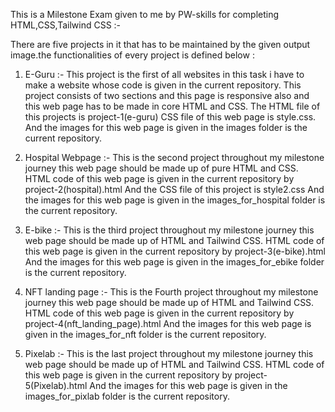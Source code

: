 This is a Milestone Exam given to me by PW-skills for completing HTML,CSS,Tailwind CSS :-

There are five projects in it that has to be maintained by the given output image.the functionalities of every project is defined below :

1. E-Guru :- This project is the first of all websites in this task i have to make a website whose code is given in the current repository. This project consists of two sections and this page is responsive also and this web page has to be made in core HTML and CSS.
The HTML file of this projects is project-1(e-guru) CSS file of this web page is style.css.
And the images for this web page is given in the images folder is the current repository.

2. Hospital Webpage :- This is the second project throughout my milestone journey this web page should be made up of pure HTML and CSS. HTML code of this web page is given in the current repository by project-2(hospital).html
And the CSS file of this project is style2.css
And the images for this web page is given in the images_for_hospital folder is the current repository.

3. E-bike :- This is the third project throughout my milestone journey this web page should be made up of HTML and Tailwind CSS. HTML code of this web page is given in the current repository by project-3(e-bike).html
And the images for this web page is given in the images_for_ebike folder is the current repository.


4. NFT landing page :- This is the Fourth project throughout my milestone journey this web page should be made up of HTML and Tailwind CSS. HTML code of this web page is given in the current repository by project-4(nft_landing_page).html
And the images for this web page is given in the images_for_nft folder is the current repository.


5. Pixelab :- This is the last project throughout my milestone journey this web page should be made up of HTML and Tailwind CSS. HTML code of this web page is given in the current repository by project-5(Pixelab).html
And the images for this web page is given in the images_for_pixlab folder is the current repository.
